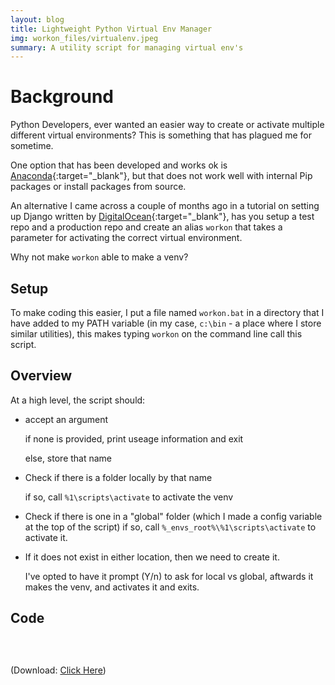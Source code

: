 ```yaml
---
layout: blog
title: Lightweight Python Virtual Env Manager
img: workon_files/virtualenv.jpeg
summary: A utility script for managing virtual env's
---
```


# Background

Python Developers, ever wanted an easier way to create or activate multiple different virtual environments?
This is something that has plagued me for sometime.

One option that has been developed and works ok is [Anaconda](https://www.anaconda.com/distribution/){:target="_blank"}, but that does not work well with internal Pip packages or install packages from source.

An alternative I came across a couple of months ago in a tutorial on setting up Django written by [DigitalOcean](https://m.do.co/c/e62a2722d8d4){:target="_blank"}, has you setup a test repo and a production repo and create an alias `workon` that takes a parameter for activating the correct virtual environment.

Why not make `workon` able to make a venv?

## Setup

To make coding this easier, I put a file named `workon.bat` in a directory that I have added to my PATH variable (in my case, `c:\bin` - a place where I store similar utilities), this makes typing `workon` on the command line call this script.

## Overview

At a high level, the script should:

* accept an argument
    
    if none is provided, print useage information and exit
    
    else, store that name


* Check if there is a folder locally by that name
    
    if so, call `%1\scripts\activate` to activate the venv

* Check if there is one in a "global" folder (which I made a config variable at the top of the script)
    if so, call `%_envs_root%\%1\scripts\activate` to activate it.

* If it does not exist in either location, then we need to create it. 

  I've opted to have it prompt (Y/n) to ask for local vs global, aftwards it makes the venv, and activates it and exits.

## Code

<link rel="stylesheet" href="/css/highlight/styles/darcula.css">
<script src="/css/highlight/highlight.pack.js"></script>
<script>hljs.initHighlightingOnLoad();</script>
<div>
<pre>
<code id="codeTarget" class="cmd">
</code>
</pre>

<script>
    var target = document.getElementById("codeTarget");

// use JS encode URI to html escape the code.

target.innerHTML = escape_html(String.raw`{% include_relative workon_files/workon.bat %}`);

</script>

</div>


(Download: <a href="workon_files/workon.bat" download>Click Here</a>)